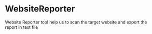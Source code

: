 # WebsiteReporter
Website Reporter tool help us to scan the target website and export the report in text file
